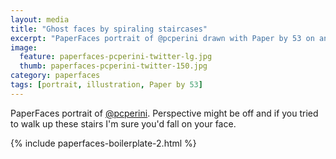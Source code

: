 ```yaml
---
layout: media
title: "Ghost faces by spiraling staircases"
excerpt: "PaperFaces portrait of @pcperini drawn with Paper by 53 on an iPad."
image: 
  feature: paperfaces-pcperini-twitter-lg.jpg
  thumb: paperfaces-pcperini-twitter-150.jpg
category: paperfaces
tags: [portrait, illustration, Paper by 53]
---
```


PaperFaces portrait of [@pcperini](http://twitter.com/pcperini). Perspective might be off and if you tried to walk up these stairs I'm sure you'd fall on your face.

{% include paperfaces-boilerplate-2.html %}